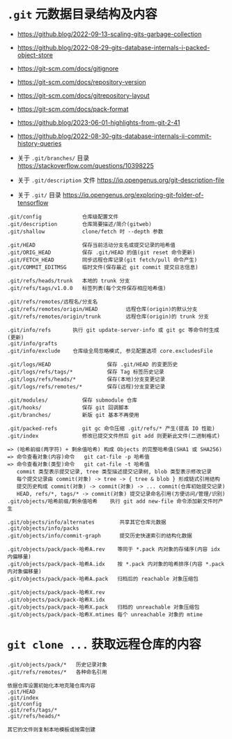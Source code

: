 # `.git` 元数据目录结构及内容

- https://github.blog/2022-09-13-scaling-gits-garbage-collection
- https://github.blog/2022-08-29-gits-database-internals-i-packed-object-store

- https://git-scm.com/docs/gitignore
- https://git-scm.com/docs/repository-version
- https://git-scm.com/docs/gitrepository-layout

- https://git-scm.com/docs/pack-format
- https://github.blog/2023-06-01-highlights-from-git-2-41
- https://github.blog/2022-08-30-gits-database-internals-ii-commit-history-queries

- 关于 `.git/branches/` 目录 https://stackoverflow.com/questions/10398225
- 关于 `.git/description` 文件 https://iq.opengenus.org/git-description-file
- 关于 `.git/` 目录 https://iq.opengenus.org/exploring-git-folder-of-tensorflow

```text
.git/config             仓库级配置文件
.git/description        仓库简要描述/简介(gitweb)
.git/shallow            clone/fetch 时 --depth 参数

.git/HEAD               保存当前活动分支名或提交记录的哈希值
.git/ORIG_HEAD          保存 .git/HEAD 的值(git reset 命令更新)
.git/FETCH_HEAD         同步远程仓库记录(git fetch/pull 命令产生)
.git/COMMIT_EDITMSG     临时文件(保存最近 git commit 提交日志信息)

.git/refs/heads/trunk   本地的 trunk 分支
.git/refs/tags/v1.0.0   标签列表(每个文件保存相应哈希值)

.git/refs/remotes/远程名/分支名
.git/refs/remotes/origin/HEAD         远程仓库(origin)的默认分支
.git/refs/remotes/origin/trunk        远程仓库(origin)的 trunk 分支

.git/info/refs       执行 git update-server-info 或 git gc 等命令时生成(更新)
.git/info/grafts
.git/info/exclude    仓库级全局忽略模式, 参见配置选项 core.excludesFile

.git/logs/HEAD                  保存 .git/HEAD 的变更历史
.git/logs/refs/tags/*           保存 Tag 标签历史记录
.git/logs/refs/heads/*          保存(本地)分支变更记录
.git/logs/refs/remotes/*        保存(远程)分支变更记录

.git/modules/           保存 submodule 仓库
.git/hooks/             保存 git 回调脚本
.git/branches/          新版 git 基本不再使用

.git/packed-refs        git gc 命令压缩 .git/refs/* 产生(提高 IO 性能)
.git/index              修改已提交文件然后 git add 则更新此文件(二进制格式)

=> (哈希前缀(两字符) + 剩余值哈希) 构成 Objects 的完整哈希值(SHA1 或 SHA256)
=> 命令查看对象(内容)命令   git cat-file -p 哈希值
=> 命令查看对象(类型)命令   git cat-file -t 哈希值
   commit 类型表示提交记录, tree 类型描述提交记录树, blob 类型表示修改记录
   每个提交记录由 commit(对象) -> tree -> { tree & blob } 形成链式引用结构
   提交历史构成 commit(对象) -> commit(对象) -> ... commit(仓库初始提交记录)
   HEAD, refs/*, tags/* -> commit(对象) 提交记录命名引用(方便访问/管理/识别)
.git/objects/哈希前缀/剩余值哈希    执行 git add new-file 命令添加新文件时产生

.git/objects/info/alternates        共享其它仓库元数据
.git/objects/info/packs
.git/objects/info/commit-graph      提交历史快速索引的结构化数据

.git/objects/pack/pack-哈希A.rev    等同于 *.pack 内对象的存储序(内容 idx 内偏移量)
.git/objects/pack/pack-哈希A.idx    按 *.pack 内对象的哈希排序(内容 *.pack 内对象偏移量)
.git/objects/pack/pack-哈希A.pack   归档后的 reachable 对象压缩包

.git/objects/pack/pack-哈希X.rev
.git/objects/pack/pack-哈希X.idx
.git/objects/pack/pack-哈希X.pack   归档的 unreachable 对象压缩包
.git/objects/pack/pack-哈希X.mtimes 每个 unreachable 对象的 mtime
```

# `git clone ...` 获取远程仓库的内容

```text
.git/objects/pack/*   历史记录对象
.git/refs/remotes/*   各种命名引用

依据仓库设置初始化本地克隆仓库内容
.git/HEAD
.git/index
.git/config
.git/refs/tags/*
.git/refs/heads/*

其它的文件则复制本地模板或按需创建
```
